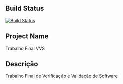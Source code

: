 ﻿## Build Status
[![Build Status](https://travis-ci.org/TiagoDamascena/VVS-Grupo09.svg?branch=master)](https://travis-ci.org/TiagoDamascena/VVS-Grupo09)

## Project Name
Trabalho Final VVS

## Descrição
Trabalho Final de Verificação e Validação de Software